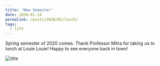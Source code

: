 ```yaml
---
title: 'New Semester'
date: 2020-01-14
permalink: /posts/2020/01/lunch/
tags:
  - life
---
```



Spring semester of 2020 comes. Thank Professor Mitra for taking us to lunch at Louie Louie! Happy to see everyone back in town! 

![title](/images/20200114.png)
